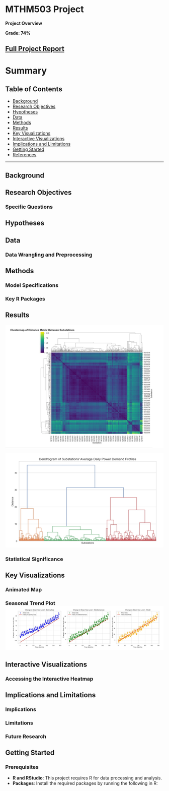 # MTHM503 Project

**Project Overview**  

**Grade: 74%**

## [Full Project Report](./MTHM503_Project.pdf) 




# Summary

## Table of Contents
- [Background](#background)
- [Research Objectives](#research-objectives)
- [Hypotheses](#hypotheses)
- [Data](#data)
- [Methods](#methods)
- [Results](#results)
- [Key Visualizations](#key-visualizations)
- [Interactive Visualizations](#interactive-visualizations)
- [Implications and Limitations](#implications-and-limitations)
- [Getting Started](#getting-started)
- [References](#references)

---

## Background

## Research Objectives

### Specific Questions


## Hypotheses


## Data


### Data Wrangling and Preprocessing


## Methods


### Model Specifications


### Key R Packages


## Results
![Clustermap](./Plots/Part%20C%20-%20Clustermap%20(Eucidean%20Distance).png)


![Dendrogram](./Plots/Part%20C%20-%20Dendrogram.png)

### Statistical Significance


## Key Visualizations

### Animated Map


### Seasonal Trend Plot  ![Linear Regression Model](./Plots/Part%20B%20-%20Change%20in%20Sea%20Level%20data%20with%20linear%20regression%20model.png)

## Interactive Visualizations

### Accessing the Interactive Heatmap

## Implications and Limitations

### Implications


### Limitations


### Future Research

## Getting Started

### Prerequisites
- **R and RStudio**: This project requires R for data processing and analysis.
- **Packages**: Install the required packages by running the following in R:
  ```R
